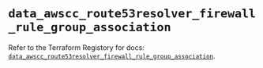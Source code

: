 # `data_awscc_route53resolver_firewall_rule_group_association`

Refer to the Terraform Registory for docs: [`data_awscc_route53resolver_firewall_rule_group_association`](https://registry.terraform.io/providers/hashicorp/awscc/0.70.0/docs/data-sources/route53resolver_firewall_rule_group_association).
